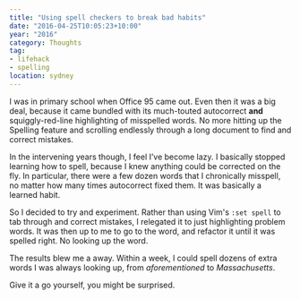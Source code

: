 ```yaml
---
title: "Using spell checkers to break bad habits"
date: "2016-04-25T10:05:23+10:00"
year: "2016"
category: Thoughts
tag:
- lifehack
- spelling
location: sydney
---
```

I was in primary school when Office 95 came out. Even then it was a big deal, because it came bundled with its much-touted autocorrect **and** squiggly-red-line highlighting of misspelled words. No more hitting up the Spelling feature and scrolling endlessly through a long document to find and correct mistakes.

In the intervening years though, I feel I’ve become lazy. I basically stopped learning how to spell, because I knew anything could be corrected on the fly. In particular, there were a few dozen words that I chronically misspell, no matter how many times autocorrect fixed them. It was basically a learned habit.

So I decided to try and experiment. Rather than using Vim's <code>:set spell</code> to tab through and correct mistakes, I relegated it to just highlighting problem words. It was then up to me to go to the word, and refactor it until it was spelled right. No looking up the word.

The results blew me a away. Within a week, I could spell dozens of extra words I was always looking up, from *aforementioned* to *Massachusetts*.

Give it a go yourself, you might be surprised.


